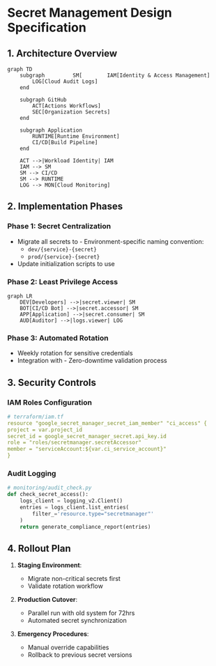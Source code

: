 # Secret Management Design Specification

## 1. Architecture Overview

```mermaid
graph TD
    subgraph         SM[        IAM[Identity & Access Management]
        LOG[Cloud Audit Logs]
    end

    subgraph GitHub
        ACT[Actions Workflows]
        SEC[Organization Secrets]
    end

    subgraph Application
        RUNTIME[Runtime Environment]
        CI/CD[Build Pipeline]
    end

    ACT -->|Workload Identity| IAM
    IAM --> SM
    SM --> CI/CD
    SM --> RUNTIME
    LOG --> MON[Cloud Monitoring]
```

## 2. Implementation Phases

### Phase 1: Secret Centralization

- Migrate all secrets to - Environment-specific naming convention:
  - `dev/{service}-{secret}`
  - `prod/{service}-{secret}`
- Update initialization scripts to use
### Phase 2: Least Privilege Access

```mermaid
graph LR
    DEV[Developers] -->|secret.viewer| SM
    BOT[CI/CD Bot] -->|secret.accessor| SM
    APP[Application] -->|secret.consumer| SM
    AUD[Auditor] -->|logs.viewer| LOG
```

### Phase 3: Automated Rotation

- Weekly rotation for sensitive credentials
- Integration with - Zero-downtime validation process

## 3. Security Controls

### IAM Roles Configuration

```yaml
# terraform/iam.tf
resource "google_secret_manager_secret_iam_member" "ci_access" {
project = var.project_id
secret_id = google_secret_manager_secret.api_key.id
role = "roles/secretmanager.secretAccessor"
member = "serviceAccount:${var.ci_service_account}"
}
```

### Audit Logging

```python
# monitoring/audit_check.py
def check_secret_access():
    logs_client = logging_v2.Client()
    entries = logs_client.list_entries(
        filter_='resource.type="secretmanager"'
    )
    return generate_compliance_report(entries)
```

## 4. Rollout Plan

1. **Staging Environment**:

   - Migrate non-critical secrets first
   - Validate rotation workflow

2. **Production Cutover**:

   - Parallel run with old system for 72hrs
   - Automated secret synchronization

3. **Emergency Procedures**:
   - Manual override capabilities
   - Rollback to previous secret versions
